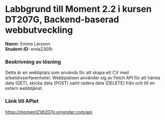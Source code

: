 # Labbgrund till Moment 2.2 i kursen DT207G, Backend-baserad webbutveckling
**Namn:** Emma Larsson\
**Student-ID:** emla2309\

### Beskrivning av lösning
Detta är en webbplats som används för att skapa ett CV med arbetslivserfarenheter. Webbplatsen använder sig av Fetch API för att hämta data (GET), skicka data (POST) samt radera data (DELETE) från och till en extern webbtjänst.

### Länk till APIet
https://moment21dt207g.onrender.com/api
